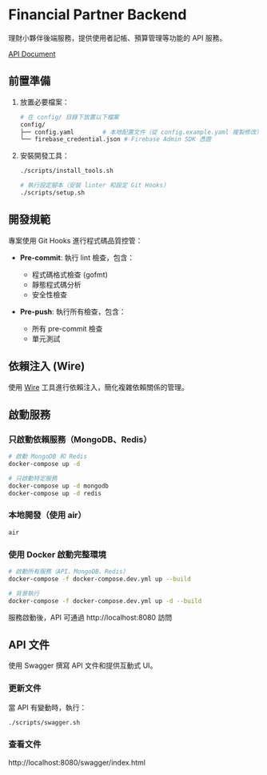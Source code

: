 # Financial Partner Backend

理財小夥伴後端服務，提供使用者記帳、預算管理等功能的 API 服務。

[API Document](https://financial-partner.github.io/server)

## 前置準備

1. 放置必要檔案：
   ```bash
   # 在 config/ 目錄下放置以下檔案
   config/
   ├── config.yaml        # 本地配置文件（從 config.example.yaml 複製修改）
   └── firebase_credential.json # Firebase Admin SDK 憑證
   ```

2. 安裝開發工具：
   ```bash
   ./scripts/install_tools.sh

   # 執行設定腳本（安裝 linter 和設定 Git Hooks）
   ./scripts/setup.sh
   ```

## 開發規範

專案使用 Git Hooks 進行程式碼品質控管：

- **Pre-commit**: 執行 lint 檢查，包含：
  - 程式碼格式檢查 (gofmt)
  - 靜態程式碼分析
  - 安全性檢查

- **Pre-push**: 執行所有檢查，包含：
  - 所有 pre-commit 檢查
  - 單元測試

## 依賴注入 (Wire)

使用 [Wire](https://github.com/google/wire) 工具進行依賴注入，簡化複雜依賴關係的管理。

## 啟動服務

### 只啟動依賴服務（MongoDB、Redis）

```bash
# 啟動 MongoDB 和 Redis
docker-compose up -d

# 只啟動特定服務
docker-compose up -d mongodb
docker-compose up -d redis
```

### 本地開發（使用 air）

```bash
air
```

### 使用 Docker 啟動完整環境

```bash
# 啟動所有服務（API、MongoDB、Redis）
docker-compose -f docker-compose.dev.yml up --build

# 背景執行
docker-compose -f docker-compose.dev.yml up -d --build
```

服務啟動後，API 可通過 http://localhost:8080 訪問

## API 文件

使用 Swagger 撰寫 API 文件和提供互動式 UI。

### 更新文件

當 API 有變動時，執行：

```bash
./scripts/swagger.sh
```

### 查看文件

http://localhost:8080/swagger/index.html
